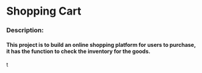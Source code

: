 # Shopping Cart

### Description:
#### This project is to build an online shopping platform for users to purchase, it has the function to check the inventory for the goods. 
t
